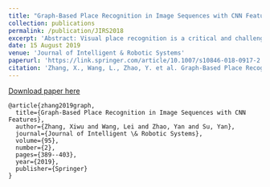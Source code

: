 ```yaml
---
title: "Graph-Based Place Recognition in Image Sequences with CNN Features"
collection: publications
permalink: /publication/JIRS2018
excerpt: 'Abstract: Visual place recognition is a critical and challenging problem in both robotics and computer vision communities. In this paper, we focus on place recognition for visual Simultaneous Localization and Mapping (vSLAM) systems. These systems have been limited to handcrafted feature based paradigms for a long time, which normally use local visual information of images and are not sufficiently robust against variations applied to images. In this work, we address place recognition with the features automatically learned from data. First, we propose a graph-based visual place recognition method. The graph is constructed by combining the visual features extracted from convolutional neural networks (CNNs) and the temporal information of the images in a sequence. Second, we propose to employ diffusion process to enhance the data association in the graph to achieve more accurate recognition results. Finally, to evaluate the proposed method, we experiment on four commonly used datasets. Experimental results indicate that the proposed method is able to obtain significantly better performance (e.g. 95.37% recall at 100% of precision) than that of FAB-MAP (47.16% recall at 100% of precision), a commonly used method for place recognition based on handcrafted features, especially on some challenging datasets.'
date: 15 August 2019
venue: 'Journal of Intelligent & Robotic Systems'
paperurl: 'https://link.springer.com/article/10.1007/s10846-018-0917-2'
citation: 'Zhang, X., Wang, L., Zhao, Y. et al. Graph-Based Place Recognition in Image Sequences with CNN Features. <i>Journal of Intelligent & Robotic Systems</i> 95, 389–403 (2019).'
---
```



[Download paper here](https://link.springer.com/article/10.1007/s10846-018-0917-2)

```
@article{zhang2019graph,
  title={Graph-Based Place Recognition in Image Sequences with CNN Features},
  author={Zhang, Xiwu and Wang, Lei and Zhao, Yan and Su, Yan},
  journal={Journal of Intelligent \& Robotic Systems},
  volume={95},
  number={2},
  pages={389--403},
  year={2019},
  publisher={Springer}
}
```
